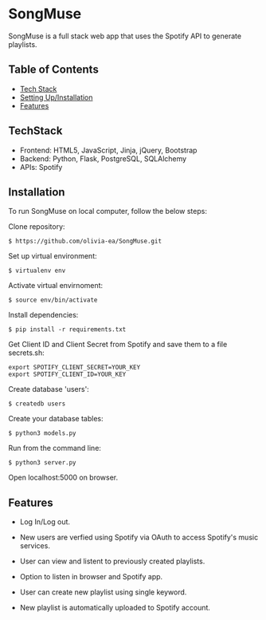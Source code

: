 # SongMuse
SongMuse is a full stack web app that uses the Spotify API to generate playlists. 

## Table of Contents
* [Tech Stack](#techstack) 
* [Setting Up/Installation](#installation)
* [Features](#features)

## TechStack
* Frontend: HTML5, JavaScript, Jinja, jQuery, Bootstrap 
* Backend: Python, Flask, PostgreSQL, SQLAlchemy 
* APIs: Spotify

## Installation 

To run SongMuse on local computer, follow the below steps:

Clone repository: 
```
$ https://github.com/olivia-ea/SongMuse.git
```

Set up virtual environment: 

```
$ virtualenv env
```

Activate virtual envirnoment:
```
$ source env/bin/activate
```

Install dependencies:
```
$ pip install -r requirements.txt
```

Get Client ID and Client Secret from Spotify and save them to a file secrets.sh:
```
export SPOTIFY_CLIENT_SECRET=YOUR_KEY
export SPOTIFY_CLIENT_ID=YOUR_KEY
```

Create database 'users':
```
$ createdb users
```

Create your database tables:
```
$ python3 models.py
```

Run from the command line:
```
$ python3 server.py
```

Open localhost:5000 on browser.

## Features

* Log In/Log out.

* New users are verfied using Spotify via OAuth to access Spotify's music services.

* User can view and listent to previously created playlists.

* Option to listen in browser and Spotify app.

* User can create new playlist using single keyword.

* New playlist is automatically uploaded to Spotify account.



